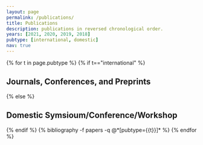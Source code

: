 ```yaml
---
layout: page
permalink: /publications/
title: Publications
description: publications in reversed chronological order.
years: [2021, 2020, 2019, 2018]
pubtype: [international, domestic]
nav: true
---
```


<div class="publications">

{% for t in page.pubtype %}
  {% if t=="international" %}
  <h2 class="pubtype">Journals, Conferences, and Preprints</h2>
  {% else %}
  <h2 class="pubtype">Domestic Symsioum/Conference/Workshop</h2>
  {% endif %}
  {% bibliography -f papers -q @*[pubtype={{t}}]* %}
{% endfor %}

</div>
